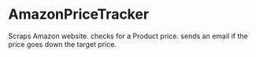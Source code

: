 # AmazonPriceTracker
Scraps Amazon website. checks for a Product price. sends an email if the price goes down the target price.
